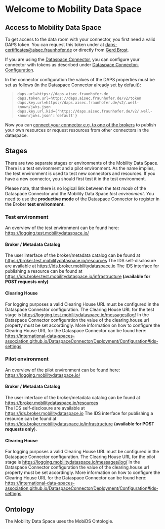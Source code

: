# Welcome to Mobility Data Space

## Access to Mobility Data Space 

To get access to the data room with your connector, you first need a valid DAPS token. You can request this token under at daps-certificates@aisec.fraunhofer.de or directly from [Gerd Brost](https://www.dataspaces.fraunhofer.de/de/software/identity_provider.html).

If you are using the [Dataspace Connector](https://github.com/International-Data-Spaces-Association/DataspaceConnector), you can configure your connector with tokens as described under  [Dataspace Connector-Configuration](https://international-data-spaces-association.github.io/DataspaceConnector/Deployment/Configuration). 

In the connector configuration the values of the DAPS properties must be set as follows (in the Dataspace Connector already set by default):<br>

> `daps.url=https://daps.aisec.fraunhofer.de`<br>
> `daps.token.url=https://daps.aisec.fraunhofer.de/v2/token`<br>
> `daps.key.url=https://daps.aisec.fraunhofer.de/v2/.well-known/jwks.json`<br>
> `daps.key.url.kid={'https://daps.aisec.fraunhofer.de/v2/.well-known/jwks.json':'default'}`

Now you can [connect your connector e.g. to one of the brokers](https://github.com/Mobility-Data-Space/mobility-data-space/wiki/How-to-configure-a-Dataspace-Connector-to-use-the-MDS#testing-the-connector-communication) to publish your own resources or request resources from other connectors in the dataspace.

## Stages
There are two separate stages or environments of the Mobility Data Space. There is a test environment and a pilot environment. As the name implies, the test environment is used to test new connectors and resources. 
If you have a new connector, you should first test it in the test environment.

Please note, that there is no logical link between the _test mode_ of the Dataspace Connector and the Mobility Data Space _test environment_. You need to use the **productive mode** of the Dataspace Connector to register in the Broker **test environment**.

### Test environment
An overview of the test environment can be found here: https://logging.test.mobilitydataspace.io/

#### Broker / Metadata Catalog
The user interface of the broker/metadata catalog can be found at https://broker.test.mobilitydataspace.io/resources
The IDS self-disclosure are available at https://ids.broker.mobilitydataspace.io 
The IDS interface for publishing a resource can be found at https://ids.broker.test.mobilitydataspace.io/infrastructure **(available for POST requests only)**

#### Clearing House
For logging purposes a valid Clearing House URL must be configured in the Dataspace Connector configuration.
The Clearing House URL for the test stage is https://logging.test.mobilitydataspace.io/messages/log/
In the Dataspace Connector configuration the value of the clearing.house.url property must be set accordingly.
More information on how to configure the Clearing House URL for the Dataspace Connector can be found here: https://international-data-spaces-association.github.io/DataspaceConnector/Deployment/Configuration#ids-settings

### Pilot environment
An overview of the pilot environment can be found here: https://logging.mobilitydataspace.io/

#### Broker / Metadata Catalog
The user interface of the broker/metadata catalog can be found at https://broker.mobilitydataspace.io/resources  
The IDS self-disclosure are available at https://ids.broker.mobilitydataspace.io 
The IDS interface for publishing a resource can be found at https://ids.broker.mobilitydataspace.io/infrastructure **(available for POST requests only)**.

#### Clearing House
For logging purposes a valid Clearing House URL must be configured in the Dataspace Connector configuration.
The Clearing House URL for the pilot stage is https://logging.mobilitydataspace.io/messages/log/
In the Dataspace Connector configuration the value of the clearing.house.url property must be set accordingly.
More information on how to configure the Clearing House URL for the Dataspace Connector can be found here: https://international-data-spaces-association.github.io/DataspaceConnector/Deployment/Configuration#ids-settings

## Ontology
The Mobility Data Space uses the MobiDS Ontologie. 